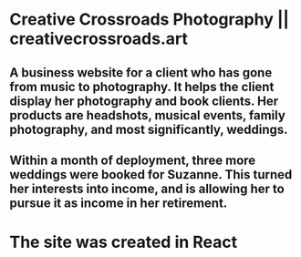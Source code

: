 # Creative Crossroads Photography || creativecrossroads.art

## A business website for a client who has gone from music to photography. It helps the client display her photography and book clients. Her products are headshots, musical events, family photography, and most significantly, weddings. 

## Within a month of deployment, three more weddings were booked for Suzanne. This turned her interests into income, and is allowing her to pursue it as income in her retirement.


# The site was created in React
